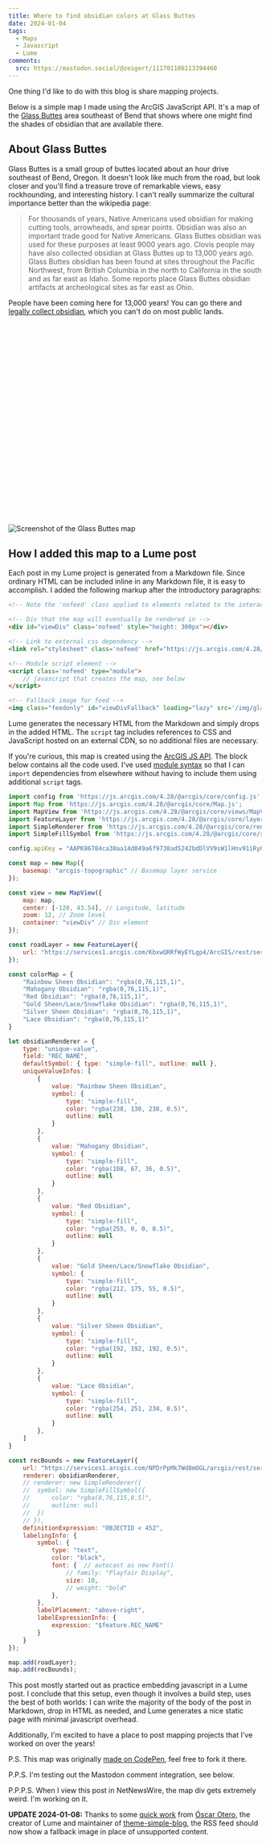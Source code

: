 ```yaml
---
title: Where to find obsidian colors at Glass Buttes
date: 2024-01-04
tags:
  - Maps
  - Javascript
  - Lume
comments: 
  src: https://mastodon.social/@zeigert/111701186113394460
---
```


One thing I'd like to do with this blog is share mapping projects.

Below is a simple map I made using the ArcGIS JavaScript API. It's a map of the [Glass Buttes](https://en.wikipedia.org/wiki/Glass_Buttes) area southeast of Bend that shows where one might find the shades of obsidian that are available there.

<!--more-->

## About Glass Buttes

Glass Buttes is a small group of buttes located about an hour drive southeast of Bend, Oregon. It doesn't look like much from the road, but look closer and you'll find a treasure trove of remarkable views, easy rockhounding, and interesting history. I can't really summarize the cultural importance better than the wikipedia page:

> For thousands of years, Native Americans used obsidian for making cutting tools, arrowheads, and spear points. Obsidian was also an important trade good for Native Americans. Glass Buttes obsidian was used for these purposes at least 9000 years ago. Clovis people may have also collected obsidian at Glass Buttes up to 13,000 years ago. Glass Buttes obsidian has been found at sites throughout the Pacific Northwest, from British Columbia in the north to California in the south and as far east as Idaho. Some reports place Glass Buttes obsidian artifacts at archeological sites as far east as Ohio.

People have been coming here for 13,000 years! You can go there and [legally collect obsidian](https://www.fs.usda.gov/detail/deschutes/recreation/rocks-minerals/?cid=stelprdb5381935), which you can't do on most public lands. 

<div id="viewDiv" style="height: 400px" class="nofeed"></div>

<link class="nofeed" rel="stylesheet" href="https://js.arcgis.com/4.28/@arcgis/core/assets/esri/themes/light/main.css">

<script class="nofeed" type="module">
    import config from 'https://js.arcgis.com/4.28/@arcgis/core/config.js'
    import Map from 'https://js.arcgis.com/4.28/@arcgis/core/Map.js';
    import MapView from 'https://js.arcgis.com/4.28/@arcgis/core/views/MapView.js';
    import FeatureLayer from 'https://js.arcgis.com/4.28/@arcgis/core/layers/FeatureLayer.js';
    import SimpleRenderer from 'https://js.arcgis.com/4.28/@arcgis/core/renderers/SimpleRenderer.js';
    import SimpleFillSymbol from 'https://js.arcgis.com/4.28/@arcgis/core/symbols/SimpleFillSymbol.js';

    // document.getElementById("viewDiv").style['height'] = '400px';
    // document.getElementById("viewDivFallback").style['display'] = 'none';

    config.apiKey = "AAPK86784ca30aa14d049a6f9738ad5242bdDlVV9sW1lHnv91iRyQ2z-BevguH-N6EE0rVZDLfL08h6fxsQPgNFMgviM1v4g5IL";

    const map = new Map({
        basemap: "arcgis-topographic" // Basemap layer service
    });

    const view = new MapView({
        map: map,
        center: [-120, 43.54], // Longitude, latitude
        zoom: 12, // Zoom level
        container: "viewDiv" // Div element
    });

    const roadLayer = new FeatureLayer({
        url: "https://services1.arcgis.com/KbxwQRRfWyEYLgp4/ArcGIS/rest/services/BLM_OR_Ground_Transportation_GTRN_Roads_Line_Hub/FeatureServer"
    });

    const colorMap = {
        "Rainbow Sheen Obsidian": "rgba(0,76,115,1)",
        "Mahogany Obsidian": "rgba(0,76,115,1)",
        "Red Obsidian": "rgba(0,76,115,1)",
        "Gold Sheen/Lace/Snowflake Obsidian": "rgba(0,76,115,1)",
        "Silver Sheen Obsidian": "rgba(0,76,115,1)",
        "Lace Obsidian": "rgba(0,76,115,1)"
    }

    let obsidianRenderer = {
        type: "unique-value",
        field: "REC_NAME",
        defaultSymbol: { type: "simple-fill", outline: null },
        uniqueValueInfos: [
            {
                value: "Rainbow Sheen Obsidian",
                symbol: {
                    type: "simple-fill",
                    color: "rgba(238, 130, 238, 0.5)",
                    outline: null
                }
            },
            {
                value: "Mahogany Obsidian",
                symbol: {
                    type: "simple-fill",
                    color: "rgba(108, 67, 36, 0.5)",
                    outline: null
                }
            },
            {
                value: "Red Obsidian",
                symbol: {
                    type: "simple-fill",
                    color: "rgba(255, 0, 0, 0.5)",
                    outline: null
                }
            },
            {
                value: "Gold Sheen/Lace/Snowflake Obsidian",
                symbol: {
                    type: "simple-fill",
                    color: "rgba(212, 175, 55, 0.5)",
                    outline: null
                }
            },
            {
                value: "Silver Sheen Obsidian",
                symbol: {
                    type: "simple-fill",
                    color: "rgba(192, 192, 192, 0.5)",
                    outline: null
                }
            },
            {
                value: "Lace Obsidian",
                symbol: {
                    type: "simple-fill",
                    color: "rgba(254, 251, 234, 0.5)",
                    outline: null
                }
            },
        ]
    }

    const recBounds = new FeatureLayer({
        url: "https://services1.arcgis.com/NPDrPpMk7Wd8mOGL/arcgis/rest/services/BLM_Recreation_Boundaries/FeatureServer",
        renderer: obsidianRenderer,
        // renderer: new SimpleRenderer({
        // 	symbol: new SimpleFillSymbol({
        // 		color: "rgba(0,76,115,0.5)",
        // 		outline: null
        // 	})
        // }),
        definitionExpression: "OBJECTID < 452",
        labelingInfo: {
            symbol: {
                type: "text",
                color: "black",
                font: {  // autocast as new Font()
                    // family: "Playfair Display",
                    size: 10,
                    // weight: "bold"
                },
            },
            labelPlacement: "above-right",
            labelExpressionInfo: {
                expression: "$feature.REC_NAME"
            }
        }
    });

    map.add(roadLayer);
    map.add(recBounds);
</script>

<img class="feedonly" id="viewDivFallback" loading="lazy" src='/img/glass-buttes-fallback.jpg' alt='Screenshot of the Glass Buttes map'>

## How I added this map to a Lume post

Each post in my Lume project is generated from a Markdown file. Since ordinary HTML can be included inline in any Markdown file, it is easy to accomplish. I added the following markup after the introductory paragraphs:

```html
<!-- Note the 'nofeed' class applied to elements related to the interactive map. This tells my instance of loom to remove these elements from generated feeds. -->

<!-- Div that the map will eventually be rendered in -->
<div id="viewDiv" class='nofeed' style="height: 300px"></div>

<!-- Link to external css dependency -->
<link rel="stylesheet" class='nofeed' href="https://js.arcgis.com/4.28/@arcgis/core/assets/esri/themes/light/main.css">

<!-- Module script element -->
<script class='nofeed' type="module">
    // javascript that creates the map, see below
</script>

<!-- Fallback image for feed -->
<img class="feedonly" id="viewDivFallback" loading="lazy" src='/img/glass-buttes-fallback.jpg' alt='Screenshot of the Glass Buttes map'>
```

Lume generates the necessary HTML from the Markdown and simply drops in the added HTML. The `script` tag includes references to CSS and JavaScript hosted on an external CDN, so no additional files are necessary.

If you're curious, this map is created using the [ArcGIS JS API](https://developers.arcgis.com/javascript/latest/). The block below contains all the code used. I've used [module syntax](https://developer.mozilla.org/en-US/docs/Web/JavaScript/Guide/Modules) so that I can `import` dependencies from elsewhere without having to include them using additional `script` tags.

```js
import config from 'https://js.arcgis.com/4.28/@arcgis/core/config.js'
import Map from 'https://js.arcgis.com/4.28/@arcgis/core/Map.js';
import MapView from 'https://js.arcgis.com/4.28/@arcgis/core/views/MapView.js';
import FeatureLayer from 'https://js.arcgis.com/4.28/@arcgis/core/layers/FeatureLayer.js';
import SimpleRenderer from 'https://js.arcgis.com/4.28/@arcgis/core/renderers/SimpleRenderer.js';
import SimpleFillSymbol from 'https://js.arcgis.com/4.28/@arcgis/core/symbols/SimpleFillSymbol.js';

config.apiKey = "AAPK86784ca30aa14d049a6f9738ad5242bdDlVV9sW1lHnv91iRyQ2z-BevguH-N6EE0rVZDLfL08h6fxsQPgNFMgviM1v4g5IL";

const map = new Map({
	basemap: "arcgis-topographic" // Basemap layer service
});

const view = new MapView({
	map: map,
	center: [-120, 43.54], // Longitude, latitude
	zoom: 12, // Zoom level
	container: "viewDiv" // Div element
});

const roadLayer = new FeatureLayer({
	url: "https://services1.arcgis.com/KbxwQRRfWyEYLgp4/ArcGIS/rest/services/BLM_OR_Ground_Transportation_GTRN_Roads_Line_Hub/FeatureServer"
});

const colorMap = {
	"Rainbow Sheen Obsidian": "rgba(0,76,115,1)",
	"Mahogany Obsidian": "rgba(0,76,115,1)",
	"Red Obsidian": "rgba(0,76,115,1)",
	"Gold Sheen/Lace/Snowflake Obsidian": "rgba(0,76,115,1)",
	"Silver Sheen Obsidian": "rgba(0,76,115,1)",
	"Lace Obsidian": "rgba(0,76,115,1)"
}

let obsidianRenderer = {
	type: "unique-value",
	field: "REC_NAME",
	defaultSymbol: { type: "simple-fill", outline: null },
	uniqueValueInfos: [
		{
			value: "Rainbow Sheen Obsidian",
			symbol: {
				type: "simple-fill",
				color: "rgba(238, 130, 238, 0.5)",
				outline: null
			}
		},
		{
			value: "Mahogany Obsidian",
			symbol: {
				type: "simple-fill",
				color: "rgba(108, 67, 36, 0.5)",
				outline: null
			}
		},
		{
			value: "Red Obsidian",
			symbol: {
				type: "simple-fill",
				color: "rgba(255, 0, 0, 0.5)",
				outline: null
			}
		},
		{
			value: "Gold Sheen/Lace/Snowflake Obsidian",
			symbol: {
				type: "simple-fill",
				color: "rgba(212, 175, 55, 0.5)",
				outline: null
			}
		},
		{
			value: "Silver Sheen Obsidian",
			symbol: {
				type: "simple-fill",
				color: "rgba(192, 192, 192, 0.5)",
				outline: null
			}
		},
		{
			value: "Lace Obsidian",
			symbol: {
				type: "simple-fill",
				color: "rgba(254, 251, 234, 0.5)",
				outline: null
			}
		},
	]
}

const recBounds = new FeatureLayer({
	url: "https://services1.arcgis.com/NPDrPpMk7Wd8mOGL/arcgis/rest/services/BLM_Recreation_Boundaries/FeatureServer",
	renderer: obsidianRenderer,
	// renderer: new SimpleRenderer({
	// 	symbol: new SimpleFillSymbol({
	// 		color: "rgba(0,76,115,0.5)",
	// 		outline: null
	// 	})
	// }),
	definitionExpression: "OBJECTID < 452",
	labelingInfo: {
		symbol: {
			type: "text",
			color: "black",
			font: {  // autocast as new Font()
				// family: "Playfair Display",
				size: 10,
				// weight: "bold"
			},
		},
		labelPlacement: "above-right",
		labelExpressionInfo: {
			expression: "$feature.REC_NAME"
		}
	}
});

map.add(roadLayer);
map.add(recBounds);
```

This post mostly started out as practice embedding javascript in a Lume post. I conclude that this setup, even though it involves a build step, uses the best of both worlds: I can write the majority of the body of the post in Markdown, drop in HTML as needed, and Lume generates a nice static page with minimal javascript overhead.

Additionally, I'm excited to have a place to post mapping projects that I've worked on over the years!

P.S. This map was originally [made on CodePen](https://codepen.io/ajzeigert/pen/OJzMQvB), feel free to fork it there.

P.P.S. I'm testing out the Mastodon comment integration, see below. 

P.P.P.S. When I view this post in NetNewsWire, the map div gets extremely weird. I'm working on it. 

**UPDATE 2024-01-08:** Thanks to some [quick work](https://github.com/lumeland/lume/discussions/548) from [Óscar Otero](https://mastodon.gal/@misteroom), the creator of Lume and maintainer of [theme-simple-blog](https://github.com/lumeland/theme-simple-blog), the RSS feed should now show a fallback image in place of unsupported content. 